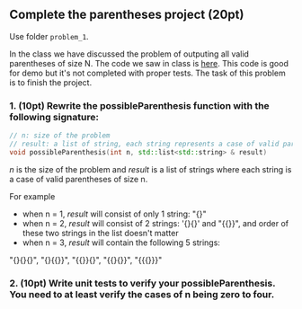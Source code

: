 ## Complete the parentheses project (20pt)

Use folder ```problem_1```.

In the class we have discussed the problem of outputing all valid parentheses of size N. The code we saw in class is [here](https://github.com/pdgetrf/UWB_CSS342_2019_Fall/tree/master/class7/possible_parentheses). This code is good for demo but it's not completed with proper tests. The task of this problem is to finish the project. 


### 1. (10pt) Rewrite the possibleParenthesis function with the following signature:

```c++
// n: size of the problem
// result: a list of string, each string represents a case of valid parentheses of size n
void possibleParenthesis(int n, std::list<std::string> & result)
```

*n* is the size of the problem and *result* is a list of strings where each string is a case of valid parentheses of size n.

For example
- when n = 1, *result* will consist of only 1 string: "{}"
- when n = 2, *result* will consist of 2 strings: '{}{}' and "{{}}", and order of these two strings in the list doesn't matter
- when n = 3, *result* will contain the following 5 strings:

"{}{}{}", 
"{}{{}}",
"{{}}{}",
"{{}{}}",
"{{{}}}"


### 2. (10pt) Write unit tests to verify your possibleParenthesis. You need to at least verify the cases of n being zero to four.
